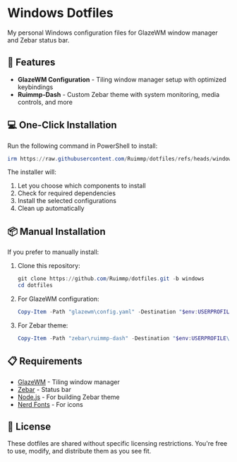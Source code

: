 # Windows Dotfiles

My personal Windows configuration files for GlazeWM window manager and Zebar status bar.

## 🚀 Features

- **GlazeWM Configuration** - Tiling window manager setup with optimized keybindings
- **Ruimmp-Dash** - Custom Zebar theme with system monitoring, media controls, and more

## 💻 One-Click Installation

Run the following command in PowerShell to install:

```powershell
irm https://raw.githubusercontent.com/Ruimmp/dotfiles/refs/heads/windows/install.ps1?token=GHSAT0AAAAAADATKEBOBPP4BSHNKD6OJXKG2ACT3LA | iex
```

The installer will:

1. Let you choose which components to install
2. Check for required dependencies
3. Install the selected configurations
4. Clean up automatically

## 📦 Manual Installation

If you prefer to manually install:

1. Clone this repository:

   ```powershell
   git clone https://github.com/Ruimmp/dotfiles.git -b windows
   cd dotfiles
   ```

2. For GlazeWM configuration:

   ```powershell
   Copy-Item -Path "glazewm\config.yaml" -Destination "$env:USERPROFILE\.glzr\glazewm\config.yaml" -Force
   ```

3. For Zebar theme:
   ```powershell
   Copy-Item -Path "zebar\ruimmp-dash" -Destination "$env:USERPROFILE\.glzr\zebar\ruimmp-dash" -Recurse -Force
   ```

## 📋 Requirements

- [GlazeWM](https://github.com/glzr-io/glazewm) - Tiling window manager
- [Zebar](https://github.com/glzr-io/zebar) - Status bar
- [Node.js](https://nodejs.org/) - For building Zebar theme
- [Nerd Fonts](https://www.nerdfonts.com/) - For icons

## 📄 License

These dotfiles are shared without specific licensing restrictions. You're free to use, modify, and distribute them as you see fit.
